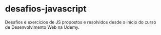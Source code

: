 # desafios-javascript
Desafios e exercícios de JS propostos e resolvidos desde o início do curso de Desenvolvimento Web na Udemy.
